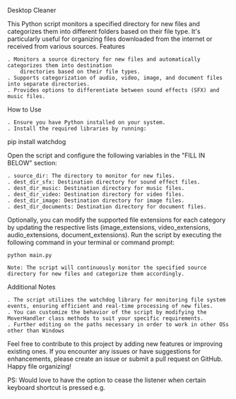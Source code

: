 Desktop Cleaner

This Python script monitors a specified directory for new files and categorizes them into different folders based on their file type. It's particularly useful for organizing files downloaded from the internet or received from various sources.
Features

    . Monitors a source directory for new files and automatically categorizes them into destination 
        directories based on their file types.
    . Supports categorization of audio, video, image, and document files into separate directories.
    . Provides options to differentiate between sound effects (SFX) and music files.

How to Use
    
    . Ensure you have Python installed on your system.
    . Install the required libraries by running:


pip install watchdog

Open the script and configure the following variables in the "FILL IN BELOW" section:

    . source_dir: The directory to monitor for new files.
    . dest_dir_sfx: Destination directory for sound effect files.
    . dest_dir_music: Destination directory for music files.
    . dest_dir_video: Destination directory for video files.
    . dest_dir_image: Destination directory for image files.
    . dest_dir_documents: Destination directory for document files.

Optionally, you can modify the supported file extensions for each category by updating the respective lists (image_extensions, video_extensions, audio_extensions, document_extensions).
Run the script by executing the following command in your terminal or command prompt:


    python main.py

    Note: The script will continuously monitor the specified source directory for new files and categorize them accordingly.

Additional Notes

    . The script utilizes the watchdog library for monitoring file system events, ensuring efficient and real-time processing of new files.
    . You can customize the behavior of the script by modifying the MoverHandler class methods to suit your specific requirements.
    . Further editing on the paths necessary in order to work in other OSs other than Windows

Feel free to contribute to this project by adding new features or improving existing ones. If you encounter any issues or have suggestions for enhancements, please create an issue or submit a pull request on GitHub. Happy file organizing!

PS: Would love to have the option to cease the listener when certain keyboard shortcut is pressed e.g.
